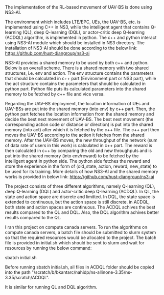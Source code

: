 The implementation of the RL-based movement of UAV-BS is done using NS3-AI. 

The environment which includes LTE/EPC, UEs, the UAV-BS, etc. is implemented using C++ in NS3, while the intelligent agent that contains Q-learning (QL), deep Q-learning (DQL), or actor-critic deep Q-learning (ACDQL) algorithm, is implemented in python. The c++ and python interact using NS3-AI module which should be installed in NS3 directory. The installation of NS3-AI should be done according to the below link:
https://github.com/hust-diangroup/ns3-ai


NS3-AI provides a shared memory to be used by both c++ and python. Below is an overall scheme. There is a shared memory with two shared structures, i.e. env and action. The env structure contains the parameters that should be calculated in c++ part (Environment part or NS3 part), while the act structure contains the parameters that should be calculated in python part. Python file puts its calculated parameters into the shared memory to be fetched by c++ file and vice versa. 
 

Regarding the UAV-BS deployment, the location information of UEs and UAV-BSs are put into the shared memory (into env) by c++ part. Then, the python part fetches the location information from the shared memory and decide the best next movement of UAV-BS. The best next movement (the corresponding action code or distance or direction) is put into the shared memory (into act) after which it is fetched by the c++ file. The c++ part then moves the UAV-BS according to the action it fetches from the shared memory. After the UAV-BS moves, the new throughput of the network (sum of data rate of users in this work) is calculated in c++ part. The reward is then calculated in c++ by comparing the old and new throughputs and is put into the shared memory (into env/reward) to be fetched by the intelligent agent in python side. The python side fetches the reward and store the experience in the form of (old_state, action, reward, new_state) to be used for its training. More details of how NS3-AI and the shared memory works is provided in below link:
https://github.com/hust-diangroup/ns3-ai


The project consists of three different algorithms, namely Q-learning (QL), deep Q-learning (DQL) and actor-critic deep Q-learning (ACDQL). In QL, the state and action space are discrete and limitted. In DQL, the state space is extended to continuous, but the action space is still discrete. in ACDQL, both state and action spaces are continuous. The ACDQL achives the best results compared to the QL and DQL. Also, the DQL algorithm achives better results compared to the QL.   


I ran this project on compute canada servers. To run the algorithms on compute canada servers, a batch file should be submitted to slurm system so that the  required resources would be allocated to the project. The batch file is provided in initial.sh which should be sent to slurm and wait for resources by running the below command:

sbatch initial.sh

Before running sbatch initial.sh, all files in ACDQL folder should be copied into the path "/scratch/b/bkantarc/nahidp/ns-allinone-3.35/ns-3.35/scratch/ACDQL".

It is similar for running QL and DQL algorithm.
